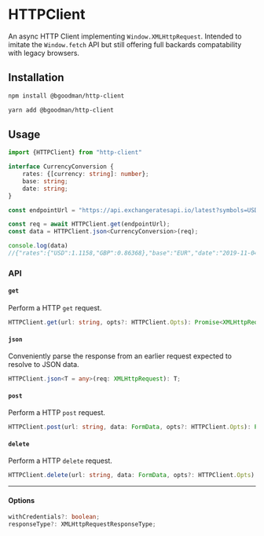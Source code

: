 # HTTPClient

An async HTTP Client implementing `Window.XMLHttpRequest`.
Intended to imitate the `Window.fetch` API but still offering full backards compatability with legacy browsers.

## Installation

```bash
npm install @bgoodman/http-client

yarn add @bgoodman/http-client
```

## Usage

```typescript
import {HTTPClient} from "http-client"

interface CurrencyConversion {
    rates: {[currency: string]: number};
    base: string;
    date: string;
}

const endpointUrl = "https://api.exchangeratesapi.io/latest?symbols=USD,GBP";

const req = await HTTPClient.get(endpointUrl);
const data = HTTPClient.json<CurrencyConversion>(req);

console.log(data)
//{"rates":{"USD":1.1158,"GBP":0.86368},"base":"EUR","date":"2019-11-04"
```

### API

#### `get`

Perform a HTTP `get` request.

```typescript
HTTPClient.get(url: string, opts?: HTTPClient.Opts): Promise<XMLHttpRequest>
```

#### `json`

Conveniently parse the response from an earlier request expected to resolve to JSON data.

```typescript
HTTPClient.json<T = any>(req: XMLHttpRequest): T;
```

#### `post`

Perform a HTTP `post` request.

```typescript
HTTPClient.post(url: string, data: FormData, opts?: HTTPClient.Opts): Promise<XMLHttpRequest>
```

#### `delete`

Perform a HTTP `delete` request.

```typescript
HTTPClient.delete(url: string, data: FormData, opts?: HTTPClient.Opts): Promise<XMLHttpRequest>
```

---

#### Options

```typescript
withCredentials?: boolean;
responseType?: XMLHttpRequestResponseType;
```
